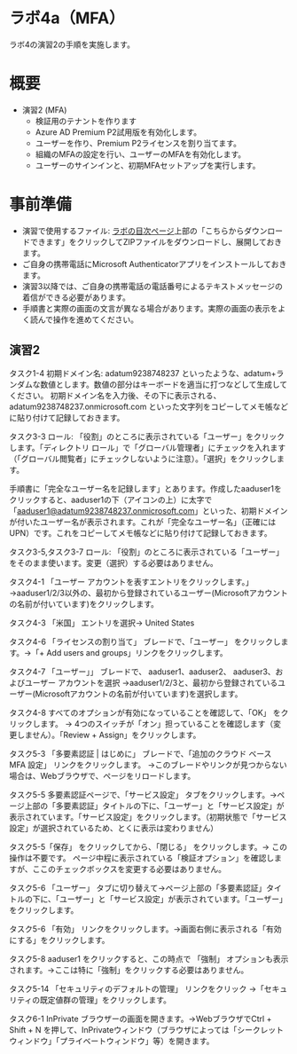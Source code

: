# ラボ4a（MFA）

ラボ4の演習2の手順を実施します。

# 概要

- 演習2 (MFA) 
  - 検証用のテナントを作ります
  - Azure AD Premium P2試用版を有効化します。
  - ユーザーを作り、Premium P2ライセンスを割り当てます。
  - 組織のMFAの設定を行い、ユーザーのMFAを有効化します。
  - ユーザーのサインインと、初期MFAセットアップを実行します。

# 事前準備

- 演習で使用するファイル: [ラボの目次ページ](https://microsoftlearning.github.io/AZ-500JA-AzureSecurityTechnologies/)上部の「こちらからダウンロードできます」をクリックしてZIPファイルをダウンロードし、展開しておきます。
- ご自身の携帯電話にMicrosoft Authenticatorアプリをインストールしておきます。
- 演習3以降では、ご自身の携帯電話の電話番号によるテキストメッセージの着信ができる必要があります。
- 手順書と実際の画面の文言が異なる場合があります。実際の画面の表示をよく読んで操作を進めてください。


## 演習2

タスク1-4 初期ドメイン名: adatum9238748237 といったような、adatum+ランダムな数値とします。数値の部分はキーボードを適当に打つなどして生成してください。
初期ドメイン名を入力後、その下に表示される、
adatum9238748237.onmicrosoft.com
といった文字列をコピーしてメモ帳などに貼り付けて記録しておきます。

タスク3-3 ロール: 「役割」のところに表示されている「ユーザー」をクリックします。「ディレクトリ ロール」で「グローバル管理者」にチェックを入れます（「グローバル閲覧者」にチェックしないように注意）。「選択」をクリックします。

手順書に「完全なユーザー名を記録します」とあります。作成したaaduser1をクリックすると、aaduser1の下（アイコンの上）に太字で「aaduser1@adatum9238748237.onmicrosoft.com」といった、初期ドメインが付いたユーザー名が表示されます。これが「完全なユーザー名」（正確にはUPN）です。これをコピーしてメモ帳などに貼り付けて記録しておきます。

タスク3-5,タスク3-7 ロール: 「役割」のところに表示されている「ユーザー」をそのまま使います。変更（選択）する必要はありません。

タスク4-1 「ユーザー アカウントを表すエントリをクリックします。」→aaduser1/2/3以外の、最初から登録されているユーザー(Microsoftアカウントの名前が付いています)をクリックします。

タスク4-3 「米国」 エントリを選択→ United States

タスク4-6 「ライセンスの割り当て」 ブレードで、「ユーザー」 をクリックします。→「+ Add users and groups」リンクをクリックします。

タスク4-7 「ユーザー」」 ブレードで、 aaduser1、aaduser2、 aaduser3、およびユーザー アカウントを選択 →aaduser1/2/3と、最初から登録されているユーザー(Microsoftアカウントの名前が付いています)を選択します。

タスク4-8 すべてのオプションが有効になっていることを確認して、「OK」 をクリックします。 → 4つのスイッチが「オン」担っていることを確認します（変更しません）。「Review + Assign」をクリックします。

タスク5-3 「多要素認証 | はじめに」 ブレードで、「追加のクラウド ベース MFA 設定」 リンクをクリックします。 →このブレードやリンクが見つからない場合は、Webブラウザで、ページをリロードします。

タスク5-5 多要素認証ページで、「サービス設定」 タブをクリックします。→ページ上部の「多要素認証」タイトルの下に、「ユーザー」と「サービス設定」が表示されています。「サービス設定」をクリックします。（初期状態で「サービス設定」が選択されているため、とくに表示は変わりません）

タスク5-5「保存」 をクリックしてから、「閉じる」 をクリックします。→ この操作は不要です。 ページ中程に表示されている「検証オプション」を確認しますが、ここのチェックボックスを変更する必要はありません。

タスク5-6 「ユーザー」 タブに切り替えて→ページ上部の「多要素認証」タイトルの下に、「ユーザー」と「サービス設定」が表示されています。「ユーザー」をクリックします。

タスク5-6 「有効」 リンクをクリックします。→画面右側に表示される「有効にする」をクリックします。

タスク5-8 aaduser1 をクリックすると、この時点で 「強制」 オプションも表示されます。→ここは特に「強制」をクリックする必要はありません。

タスク5-14 「セキュリティのデフォルトの管理」 リンクをクリック →「セキュリティの既定値群の管理」をクリックします。

タスク6-1 InPrivate ブラウザーの画面を開きます。→WebブラウザでCtrl + Shift + N を押して、InPrivateウィンドウ（ブラウザによっては「シークレットウィンドウ」「プライベートウィンドウ」等）を開きます。
